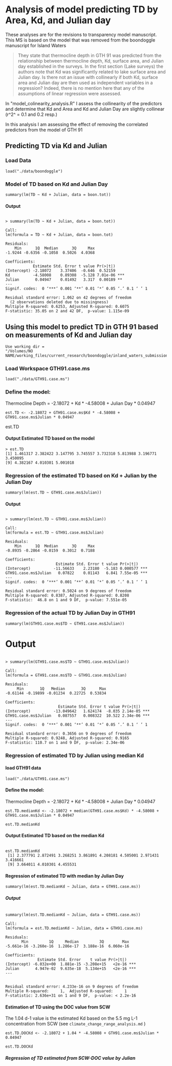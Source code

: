 # Analysis of model predicting TD by Area, Kd, and Julian day

These analyses are for the revisions to transparency model manuscript. This MS is based on the model that was removed from the boondoggle manuscript for Island Waters

> They state that thermocline depth in GTH 91 was predicted from the relationship between thermocline depth, Kd, surface area, and Julian day established in the surveys.  In the first section (Lake surveys) the authors note that Kd was significantly related to lake surface area and Julian day. Is there not an issue with collinearly if both Kd, surface area and Julian day are then used as independent variables in a regression? Indeed, there is no mention here that any of the assumptions of linear regression were assessed.

In "model_colinearity_analysis.R" I assess the collinearity of the predictors and determine that Kd and Area and Kd and Julian Day are slightly collinear (r^2^ = 0.1 and 0.2 resp.)

In this analysis I am assessing the effect of removing the correlated predictors from the model of GTH 91

## Predicting TD via Kd and Julian

### Load Data

    load("./data/boondoggle")

### Model of TD based on Kd and Julian Day

    summary(lm(TD ~ Kd + Julian, data = boon.tot))

#### Output

~~~~

> summary(lm(TD ~ Kd + Julian, data = boon.tot))

Call:
lm(formula = TD ~ Kd + Julian, data = boon.tot)

Residuals:
    Min      1Q  Median      3Q     Max 
-1.9244 -0.6356 -0.1058  0.5026  4.0368 

Coefficients:
            Estimate Std. Error t value Pr(>|t|)    
(Intercept) -2.18072    3.37406  -0.646  0.52159    
Kd          -4.58008    0.89308  -5.128 7.01e-06 ***
Julian       0.04947    0.01492   3.317  0.00189 ** 
---
Signif. codes:  0 ‘***’ 0.001 ‘**’ 0.01 ‘*’ 0.05 ‘.’ 0.1 ‘ ’ 1 

Residual standard error: 1.062 on 42 degrees of freedom
  (2 observations deleted due to missingness)
Multiple R-squared: 0.6253,	Adjusted R-squared: 0.6075 
F-statistic: 35.05 on 2 and 42 DF,  p-value: 1.115e-09

~~~~

## Using this model to predict TD in GTH 91 based on measurements of Kd and Julian day

    Use working dir =
    "/Volumes/NO NAME/working_files/current_research/boondoggle/inland_waters_submission/revisions/revision_analysis"

### Load Workspace GTH91.case.ms

    load("./data/GTH91.case.ms")

### Define the model:

Thermocline Depth = -2.18072 + Kd * -4.58008 + Julian Day * 0.04947


    est.TD <- -2.18072 + GTH91.case.ms$Kd * -4.58008 + GTH91.case.ms$Julian * 0.04947
est.TD


#### Output Estimated TD based on the model

    > est.TD
    [1] 1.461317 2.382422 3.147795 3.745557 3.732310 5.813988 3.196771 3.450095
    [9] 4.382167 4.010301 5.001018


### Regression of the estimated TD based on Kd + Julian by the Julian Day


    summary(lm(est.TD ~ GTH91.case.ms$Julian))

#### Output

~~~~

> summary(lm(est.TD ~ GTH91.case.ms$Julian))

Call:
lm(formula = est.TD ~ GTH91.case.ms$Julian)

Residuals:
    Min      1Q  Median      3Q     Max 
-0.8935 -0.2864 -0.0159  0.3012  0.7188 

Coefficients:
                      Estimate Std. Error t value Pr(>|t|)    
(Intercept)          -11.56633    2.23180  -5.183 0.000577 ***
GTH91.case.ms$Julian   0.07822    0.01143   6.841 7.55e-05 ***
---
Signif. codes:  0 ‘***’ 0.001 ‘**’ 0.01 ‘*’ 0.05 ‘.’ 0.1 ‘ ’ 1 

Residual standard error: 0.5024 on 9 degrees of freedom
Multiple R-squared: 0.8387,	Adjusted R-squared: 0.8208 
F-statistic:  46.8 on 1 and 9 DF,  p-value: 7.551e-05 

~~~~

### Regression of the actual TD by Julian Day in GTH91

    summary(lm(GTH91.case.ms$TD ~ GTH91.case.ms$Julian))

# Output

~~~~

> summary(lm(GTH91.case.ms$TD ~ GTH91.case.ms$Julian))

Call:
lm(formula = GTH91.case.ms$TD ~ GTH91.case.ms$Julian)

Residuals:
     Min       1Q   Median       3Q      Max 
-0.61144 -0.19899 -0.01234  0.22725  0.53834 

Coefficients:
                       Estimate Std. Error t value Pr(>|t|)    
(Intercept)          -13.049642   1.624174  -8.035 2.14e-05 ***
GTH91.case.ms$Julian   0.087557   0.008322  10.522 2.34e-06 ***
---
Signif. codes:  0 ‘***’ 0.001 ‘**’ 0.01 ‘*’ 0.05 ‘.’ 0.1 ‘ ’ 1 

Residual standard error: 0.3656 on 9 degrees of freedom
Multiple R-squared: 0.9248,	Adjusted R-squared: 0.9165 
F-statistic: 110.7 on 1 and 9 DF,  p-value: 2.34e-06

~~~~

### Regression of estimated TD by Julian using median Kd

#### load GTH91 data

    load("./data/GTH91.case.ms")

#### Define the model:

Thermocline Depth = -2.18072 + Kd * -4.58008 + Julian Day * 0.04947


    est.TD.medianKd <- -2.18072 + median(GTH91.case.ms$Kd) * -4.58008 + GTH91.case.ms$Julian * 0.04947

    est.TD.medianKd

#### Output Estimated TD based on the median Kd 

~~~~

est.TD.medianKd
 [1] 2.377791 2.872491 3.268251 3.861891 4.208181 4.505001 2.971431 3.416661
 [9] 3.664011 4.010301 4.455531

~~~~

#### Regression of estimated TD with median by Julian Day

    summary(lm(est.TD.medianKd ~ Julian, data = GTH91.case.ms))

##### Output

~~~~

summary(lm(est.TD.medianKd ~ Julian, data = GTH91.case.ms))

Call:
lm(formula = est.TD.medianKd ~ Julian, data = GTH91.case.ms)

Residuals:
       Min         1Q     Median         3Q        Max 
-5.661e-16 -3.260e-16  1.286e-17  3.188e-16  6.060e-16 

Coefficients:
              Estimate Std. Error    t value Pr(>|t|)    
(Intercept) -6.032e+00  1.881e-15 -3.208e+15   <2e-16 ***
Julian       4.947e-02  9.635e-18  5.134e+15   <2e-16 ***
---


Residual standard error: 4.233e-16 on 9 degrees of freedom
Multiple R-squared:     1,	Adjusted R-squared:     1 
F-statistic: 2.636e+31 on 1 and 9 DF,  p-value: < 2.2e-16

~~~~

#### Estimation of TD using the DOC value from SCW

The 1.04 d-1 value is the estimated Kd based on the 5.5 mg L-1 concentration from SCW (see `climate_change_range_analysis.md` )

    est.TD.DOCKd <- -2.18072 + 1.04 * -4.58008 + GTH91.case.ms$Julian * 0.04947

    est.TD.DOCKd

##### Regression of TD estimated from SCW-DOC value by Julian

    

